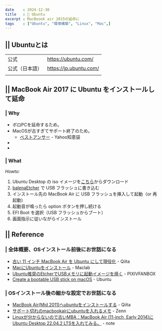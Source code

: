 ```yaml
---
date    : 2024-12-30
title   : 🐰 Ubuntu
excerpt : MacBoook air 2015の延命に
tags    : ["Ubuntu", "環境構築", "Linux", "Mac",]
---
```




## || Ubuntuとは
|||
|:-|:-|
|公式|https://ubuntu.com/|
|公式（日本語）|https://jp.ubuntu.com/|
|||



## || MacBook Air 2017 に Ubuntu をインストールして延命
### | Why
* ボロPCを延命するため。
* MacOSが古すぎてサポート終了のため。
    * [ベストアンサー](https://detail.chiebukuro.yahoo.co.jp/qa/question_detail/q12266761962#ba) - Yahoo知恵袋
* 
* 


### | What

*Howto:*
1. Ubuntu Desktop の iso イメージを[こちら](https://jp.ubuntu.com/download)からダウンロード
2. [balenaEtcher]() で USB フラッシュに書き込む
3. インストール先の MacBook Air に USB フラッシュを挿入して起動（or 再起動）
4. 起動音が鳴ったら option ボタンを押し続ける
5. EFI Boot を選択（USB フラッシュからブート）
6. 画面指示に従いながらインストール
 



## || Reference
### | 全体概要、OSインストール前後にお世話になる
- [古い 11 インチ MacBook Air を Ubuntu にして現役化](https://qiita.com/suzukiplan/items/87fd32fe8e94b5a9bde5) - Qiita
- [MacにUbuntuをインストール](https://www.maclab.tokyo/document/ubuntu-install/6827/) - Maclab
- [Ubuntu推奨のEtcherでUSBメモリに起動イメージを焼く](https://kinneko.fanbox.cc/posts/2415122) - PIXIVFANBOX
- [Create a bootable USB stick on macOS](https://ubuntu.com/tutorials/create-a-usb-stick-on-macos#1-overview) - Ubuntu

### | OSインストール後の細かな設定でお世話になる
- [MacBook Air(Mid 2011)へubuntuをインストールする](https://qiita.com/krile136/items/0a8db8437ca9081a1e1e) - Qiita
- [サポート切れのmacbookairにubuntuを入れるメモ](https://zenn.dev/bowz/articles/1ea75e3b692399) - Zenn
- [Linuxが分からないので古いMBA：MacBook Air (11-inch, Early 2014)にUbuntu Desktop 22.04.2 LTSを入れてみる。](https://note.com/0375/n/nf6cc8242cc3d#4cc4fa31-58b7-4c38-b47b-c68a622b13cb) - note


